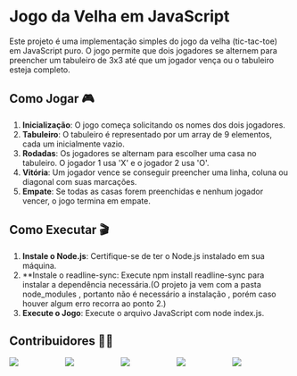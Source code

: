 # Jogo da Velha em JavaScript

Este projeto é uma implementação simples do jogo da velha (tic-tac-toe) em JavaScript puro. O jogo permite que dois jogadores se alternem para preencher um tabuleiro de 3x3 até que um jogador vença ou o tabuleiro esteja completo.

## Como Jogar 🎮

1. **Inicialização**: O jogo começa solicitando os nomes dos dois jogadores.
2. **Tabuleiro**: O tabuleiro é representado por um array de 9 elementos, cada um inicialmente vazio.
3. **Rodadas**: Os jogadores se alternam para escolher uma casa no tabuleiro. O jogador 1 usa 'X' e o jogador 2 usa 'O'.
4. **Vitória**: Um jogador vence se conseguir preencher uma linha, coluna ou diagonal com suas marcações.
5. **Empate**: Se todas as casas forem preenchidas e nenhum jogador vencer, o jogo termina em empate.


## Como Executar 🎬

1. **Instale o Node.js**: Certifique-se de ter o Node.js instalado em sua máquina.
2. **Instale o readline-sync: Execute npm install readline-sync para instalar a dependência necessária.(O projeto ja vem com a pasta node_modules , portanto não é necessário a instalação , porém caso houver algum erro recorra ao ponto 2.)
3. **Execute o Jogo**: Execute o arquivo JavaScript com node index.js.

## Contribuidores 👷‍♂️

<img style="min-width:96px; max-width:192px;" src="https://avatars.githubusercontent.com/u/133066861?v=4"></img>
<img style="min-width:96px; max-width:192px;" src="https://avatars.githubusercontent.com/u/68707931?v=4"></img>
<img style="min-width:96px; max-width:192px;" src="https://avatars.githubusercontent.com/u/62726058?v=4"></img>
<img style="min-width:96px; max-width:192px;" src="https://avatars.githubusercontent.com/u/147565148?v=4"></img>
<img style="min-width:96px; max-width:192px;" src="https://avatars.githubusercontent.com/u/115739128?v=4"></img>
